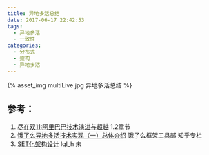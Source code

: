 ```yaml
---
title: 异地多活总结
date: 2017-06-17 22:42:53
tags:
  - 异地多活
  - 一致性
categories:
  - 分布式
  - 架构  
  - 异地多活  
---
```


<p></p>
<!-- more -->

{% asset_img  multiLive.jpg  异地多活总结  %}

## 参考：

1. [尽在双11:阿里巴巴技术演进与超越]() 1.2章节
2. [饿了么异地多活技术实现（一）总体介绍](https://zhuanlan.zhihu.com/p/32009822)   饿了么框架工具部  知乎专栏
3. [SET化架构设计](https://blog.csdn.net/lql_h/article/details/95588996)  lql_h  未
